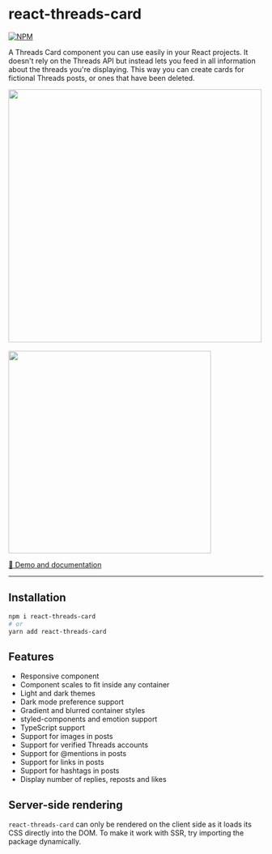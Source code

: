 # react-threads-card

[![NPM](https://img.shields.io/npm/v/react-threads-card.svg)](https://www.npmjs.com/package/react-threads-card)

A Threads Card component you can use easily in your React projects. It doesn't rely on the Threads API but instead lets you feed in all information about the threads you're displaying. This way you can create cards for fictional Threads posts, or ones that have been deleted.

<img src="https://github.com/user-attachments/assets/ca3c7f5f-6a1d-4208-818e-92e176d33d80" width="500">
<br>
<br>
<img src="https://github.com/user-attachments/assets/9601f52b-0980-4834-a743-8a223e81e274" width="400">

[:thread: Demo and documentation](https://zorapeteri.github.io/react-threads-card)

---

## Installation

```bash
npm i react-threads-card
# or
yarn add react-threads-card
```

## Features

- Responsive component
- Component scales to fit inside any container
- Light and dark themes
- Dark mode preference support
- Gradient and blurred container styles
- styled-components and emotion support
- TypeScript support
- Support for images in posts
- Support for verified Threads accounts
- Support for @mentions in posts
- Support for links in posts
- Support for hashtags in posts
- Display number of replies, reposts and likes

## Server-side rendering

`react-threads-card` can only be rendered on the client side as it loads its CSS directly into the DOM.
To make it work with SSR, try importing the package dynamically.
